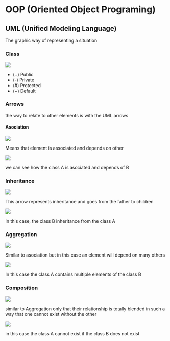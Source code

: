 # OOP (Oriented Object Programing)

## UML (Unified Modeling Language)

The graphic way of representing a situation

### Class

![](https://d2slcw3kip6qmk.cloudfront.net/marketing/pages/chart/uml/class-diagram/class-diagram-object-334x224.PNG)

- (+) Public
- (-) Private
- (#) Protected
- (~) Default

### Arrows

the way to relate to other elements is with the UML arrows

#### Asociation

![](https://static.platzi.com/media/user_upload/associacion-d2e1b691-b6e9-4854-85e2-d3ffdf0a9049.jpg)

Means that element is associated and depends on other

![](https://static.platzi.com/media/user_upload/uml-relacion-asociacion-99b916c6-1f80-4b61-889a-ebf6e74f4f23.jpg)

we can see how the class A is asociated and depends of B

### Inheritance

![](https://static.platzi.com/media/user_upload/herencia-2eb98d5e-bcad-4162-b236-aa87eba20e76.jpg)

This arrow represents inheritance and goes from the father to children

![](https://static.platzi.com/media/user_upload/herencia-clases-53cb3117-def7-433f-adc5-4ad183d6b5e7.jpg)

In this case, the class B inheritance from the class A

### Aggregation

![](https://static.platzi.com/media/user_upload/agregacion-6489d946-cc06-4e3c-a976-f6435531b4f2.jpg)

Similar to asociation but in this case an element will depend on many others

![](https://static.platzi.com/media/user_upload/uml-relacion-agregacion-adb20be8-d6c2-41d1-b002-2cfa37639240.jpg)

In this case the class A contains multiple elements of the class B

### Composition

![](https://static.platzi.com/media/user_upload/composicion-1da1dd19-6925-42d9-9727-7fd8cb031b0c.jpg)

similar to Aggregation only that their relationship is totally blended in such a way that one cannot exist without the other

![](https://static.platzi.com/media/user_upload/uml-relacion-composicion-2d4cb1fa-5422-44e3-849b-3a3e2d276733.jpg)

in this case the class A cannot exist if the class B does not exist

